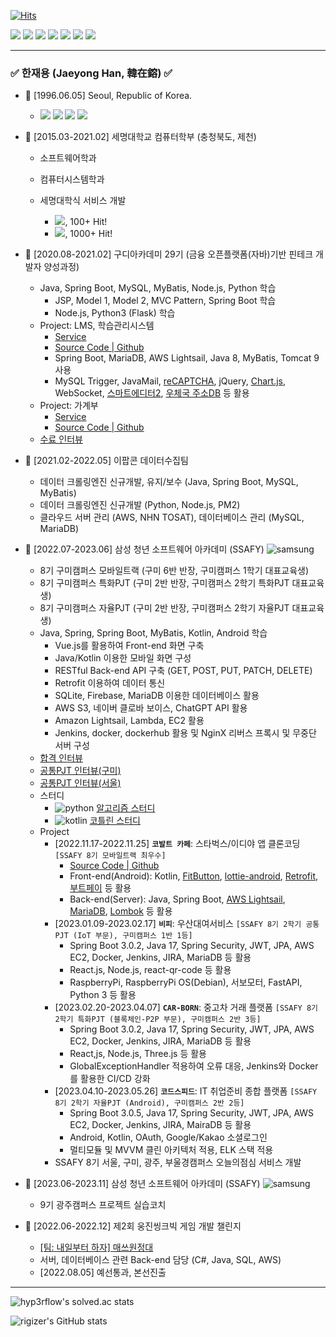 [![Hits](https://hits.seeyoufarm.com/api/count/incr/badge.svg?url=https%3A%2F%2Fgithub.com%2Frigizer&count_bg=%2379C83D&title_bg=%23555555&icon=macys.svg&icon_color=%23E7E7E7&title=hits&edge_flat=true)](https://hits.seeyoufarm.com)

<p>
  <img src="https://img.shields.io/badge/Java-ED8B00?style=flat-square&logo=java&logoColor=white"/>
  <img src="https://img.shields.io/badge/Python-3776AB?style=flat-square&logo=Python&logoColor=ffffff"/>
  <img src="https://img.shields.io/badge/Kotlin-0095D5?style=flat-square&logo=Kotlin&logoColor=white"/> 
  <img src="https://img.shields.io/badge/Android-3DDC84?style=flat-square&logo=Android&logoColor=ffffff"/>
  <img src="https://img.shields.io/badge/Notion-EEEEEE?style=flat-square&logo=Notion&logoColor=black"/>
  <img src="https://img.shields.io/badge/Sourcetree-005DF4?style=flat-square&logo=sourcetree&logoColor=white"/>
  <img src="https://img.shields.io/badge/Git-F05032?style=flat-square&logo=Git&logoColor=white"/>
</p>
  
---

### ✅ 한재용 (Jaeyong Han, 韓在鎔) ✅

+ 🎂 [1996.06.05] Seoul, Republic of Korea.
  + <p>
      <a href="https://www.youtube.com/channel/UC7K8QkA2Y1IBEJGHm-3fNXw/videos" target="_blank"><img src="https://img.shields.io/badge/YouTube-FF0000?style=flat-square&logo=youtube&logoColor=white"/></a>
      <a href="https://www.instagram.com/jy_han65" target="_blank"><img src="https://img.shields.io/badge/Instagram-E4405F?style=flat-square&logo=instagram&logoColor=white"/></a>
      <a href="https://www.facebook.com/profile.php?id=100008733510957" target="_blank"><img src="https://img.shields.io/badge/Facebook-1877F2?style=flat-square&logo=facebook&logoColor=white"/></a>
      <a href="https://open.kakao.com/me/codespeed" target="_blank"><img src="https://img.shields.io/badge/Kakaotalk-FFBE00?style=flat-square&logo=kakao&logoColor=black"/></a>
    </p>
+ 🍉 [2015.03-2021.02] 세명대학교 컴퓨터학부 (충청북도, 제천)
  + 소프트웨어학과
  + 컴퓨터시스템학과
  + 세명대학식 서비스 개발
  
    + <a href="https://play.google.com/store/apps/details?id=kr.pe.smu.newsmuhaksik" target="_blank"><img src="https://img.shields.io/badge/Google_Play-414141?style=flat-square&logo=google-play&logoColor=white"/></a>, 100+ Hit!
    + <a href="https://play.google.com/store/apps/details?id=kr.ac.semyung.smu" target="_blank"><img src="https://img.shields.io/badge/Google_Play-LEGACY-414141?style=flat-square&logo=google-play&logoColor=white"/></a>, 1000+ Hit!
  
+ 🍊 [2020.08-2021.02] 구디아카데미 29기 (금융 오픈플랫폼(자바)기반 핀테크 개발자 양성과정)
  + Java, Spring Boot, MySQL, MyBatis, Node.js, Python 학습
    + JSP, Model 1, Model 2, MVC Pattern, Spring Boot 학습
    + Node.js, Python3 (Flask) 학습
  + Project: LMS, 학습관리시스템
    + [Service](http://rigizer.iptime.org/lms)
    + [Source Code | Github](https://github.com/rigizer/LMS-X)
    + Spring Boot, MariaDB, AWS Lightsail, Java 8, MyBatis, Tomcat 9 사용
    + MySQL Trigger, JavaMail, [reCAPTCHA](https://developers.google.com/recaptcha), jQuery, [Chart.js](https://www.chartjs.org), WebSocket, [스마트에디터2](https://naver.github.io/smarteditor2), [우체국 주소DB](https://www.epost.go.kr/search/zipcode/cmzcd002k01.jsp) 등 활용
  + Project: 가계부
    + [Service](http://rigizer.iptime.org/cash)
    + [Source Code | Github](https://github.com/rigizer/cash)
  + [수료 인터뷰](https://www.gdu.co.kr/community/community_030100.html?bmain=view&uid=105)
+ 🍋 [2021.02-2022.05] 이팝콘 데이터수집팀
  + 데이터 크롤링엔진 신규개발, 유지/보수 (Java, Spring Boot, MySQL, MyBatis)
  + 데이터 크롤링엔진 신규개발 (Python, Node.js, PM2)
  + 클라우드 서버 관리 (AWS, NHN TOSAT), 데이터베이스 관리 (MySQL, MariaDB)
+ 🥝 [2022.07-2023.06] 삼성 청년 소프트웨어 아카데미 (SSAFY) ![samsung](https://img.shields.io/badge/Samsung-SSAFY-1D49C0?style=flat-square&logo=samsung&logoColor=white)
  + 8기 구미캠퍼스 모바일트랙 (구미 6반 반장, 구미캠퍼스 1학기 대표교육생)
  + 8기 구미캠퍼스 특화PJT (구미 2반 반장, 구미캠퍼스 2학기 특화PJT 대표교육생)
  + 8기 구미캠퍼스 자율PJT (구미 2반 반장, 구미캠퍼스 2학기 자율PJT 대표교육생)
  + Java, Spring, Spring Boot, MyBatis, Kotlin, Android 학습
    + Vue.js를 활용하여 Front-end 화면 구축
    + Java/Kotlin 이용한 모바일 화면 구성
    + RESTful Back-end API 구축 (GET, POST, PUT, PATCH, DELETE)
    + Retrofit 이용하여 데이터 통신
    + SQLite, Firebase, MariaDB 이용한 데이터베이스 활용
    + AWS S3, 네이버 클로바 보이스, ChatGPT API 활용
    + Amazon Lightsail, Lambda, EC2 활용
    + Jenkins, docker, dockerhub 활용 및 NginX 리버스 프록시 및 무중단 서버 구성
  + [합격 인터뷰](https://www.instagram.com/p/Chl5Lxhv_oC)
  + [공통PJT 인터뷰(구미)](https://odeyou.tistory.com/247)
  + [공통PJT 인터뷰(서울)](https://blog.naver.com/roa_0318/223036850357)
  + 스터디
    + ![python](https://img.shields.io/badge/Python-3776AB?style=flat-square&logo=python&logoColor=white) [알고리즘 스터디](https://github.com/AlgorithmSf/AlgorithmStudy)
    + ![kotlin](https://img.shields.io/badge/Kotlin-0095D5?&style=flat-square&logo=kotlin&logoColor=white) [코틀린 스터디](https://github.com/Kkoziri/Kotlin_Study)
  + Project
    + [2022.11.17-2022.11.25] **```코발트 카페```**: 스타벅스/이디야 앱 클론코딩 `[SSAFY 8기 모바일트랙 최우수]`
      + [Source Code | Github](https://github.com/rigizer/cobalt_coffee)
      + Front-end(Android): Kotlin, [FitButton](https://github.com/nikartm/FitButton), [lottie-android](https://github.com/airbnb/lottie-android), [Retrofit](https://github.com/square/retrofit), [부트페이](https://docs.bootpay.co.kr/?front=android-java&backend=java#introduce) 등 활용
      + Back-end(Server): Java, Spring Boot, [AWS Lightsail](https://lightsail.aws.amazon.com/), [MariaDB](https://mariadb.org/), [Lombok](https://projectlombok.org/) 등 활용
    + [2023.01.09-2023.02.17] **```비피```**: 우산대여서비스 `[SSAFY 8기 2학기 공통PJT (IoT 부문), 구미캠퍼스 1반 1등]`
      + Spring Boot 3.0.2, Java 17, Spring Security, JWT, JPA, AWS EC2, Docker, Jenkins, JIRA, MariaDB 등 활용
      + React.js, Node.js, react-qr-code 등 활용
      + RaspberryPi, RaspberryPi OS(Debian), 서보모터, FastAPI, Python 3 등 활용
    + [2023.02.20-2023.04.07] **```CAR-BORN```**: 중고차 거래 플랫폼 `[SSAFY 8기 2학기 특화PJT (블록체인-P2P 부문), 구미캠퍼스 2반 3등]`
      + Spring Boot 3.0.2, Java 17, Spring Security, JWT, JPA, AWS EC2, Docker, Jenkins, JIRA, MariaDB 등 활용
      + React,js, Node.js, Three.js 등 활용
      + GlobalExceptionHandler 적용하여 오류 대응, Jenkins와 Docker를 활용한 CI/CD 강화
    + [2023.04.10-2023.05.26] **```코드스피드```**: IT 취업준비 종합 플랫폼 `[SSAFY 8기 2학기 자율PJT (Android), 구미캠퍼스 2반 2등]`
      + Spring Boot 3.0.5, Java 17, Spring Security, JWT, JPA, AWS EC2, Docker, Jenkins, JIRA, MairaDB 등 활용
      + Android, Kotlin, OAuth, Google/Kakao 소셜로그인
      + 멀티모듈 및 MVVM 클린 아키텍처 적용, ELK 스택 적용
    + SSAFY 8기 서울, 구미, 광주, 부울경캠퍼스 오늘의점심 서비스 개발
+ 🧊 [2023.06-2023.11] 삼성 청년 소프트웨어 아카데미 (SSAFY) ![samsung](https://img.shields.io/badge/Samsung-SSAFY-1D49C0?style=flat-square&logo=samsung&logoColor=white)
  + 9기 광주캠퍼스 프로젝트 실습코치
+ 🍇 [2022.06-2022.12] 제2회 웅진씽크빅 게임 개발 챌린지
  + [[팀: 내일부터 하자] 매쓰원정대](https://github.com/CompetitionGame)
  + 서버, 데이터베이스 관련 Back-end 담당 (C#, Java, SQL, AWS)
  + [2022.08.05] 예선통과, 본선진출

---

<!--
[![Solved.ac Profile](http://mazassumnida.wtf/api/v2/generate_badge?boj=appleboy)](https://solved.ac/appleboy/)
-->
![hyp3rflow's solved.ac stats](https://github-readme-solvedac.hyp3rflow.vercel.app/api/?handle=appleboy)

![rigizer's GitHub stats](https://github-readme-stats.vercel.app/api?username=rigizer&layout=compact&show_icons=true)
